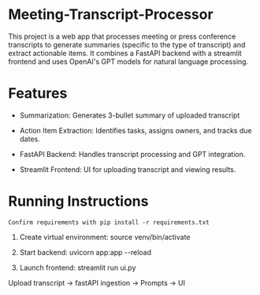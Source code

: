 # Meeting-Transcript-Processor

This project is a web app that processes meeting or press conference transcripts to generate summaries (specific to the type of transcript) and extract actionable items. It combines a FastAPI backend with a streamlit frontend and uses OpenAI's GPT models for natural language processing.

# Features

- Summarization: Generates 3-bullet summary of uploaded transcript
- Action Item Extraction: Identifies tasks, assigns owners, and tracks due dates. 

- FastAPI Backend: Handles transcript processing and GPT integration. 
- Streamlit Frontend: UI for uploading transcript and viewing results. 

# Running Instructions

    Confirm requirements with pip install -r requirements.txt

1. Create virtual environment: source venv/bin/activate

2. Start backend: uvicorn app:app --reload

3. Launch frontend: streamlit run ui.py



Upload transcript -> fastAPI ingestion -> Prompts -> UI 
